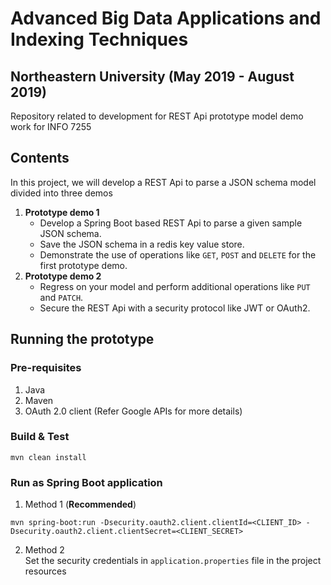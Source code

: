 # Advanced Big Data Applications and Indexing Techniques
## Northeastern University (May 2019 - August 2019)

Repository related to development for REST Api prototype model demo work for INFO 7255

## Contents
In this project, we will develop a REST Api to parse a JSON schema model divided into three demos
1. **Prototype demo 1**
    - Develop a Spring Boot based REST Api to parse a given sample JSON schema.
    - Save the JSON schema in a redis key value store.
    - Demonstrate the use of operations like `GET`, `POST` and `DELETE` for the first prototype demo.
2. **Prototype demo 2**
    - Regress on your model and perform additional operations like `PUT` and `PATCH`.
    - Secure the REST Api with a security protocol like JWT or OAuth2.

## Running the prototype

### Pre-requisites
1. Java
2. Maven
3. OAuth 2.0 client (Refer Google APIs for more details)

### Build & Test
```
mvn clean install
```

### Run as Spring Boot application
1. Method 1 (**Recommended**)  
```
mvn spring-boot:run -Dsecurity.oauth2.client.clientId=<CLIENT_ID> -Dsecurity.oauth2.client.clientSecret=<CLIENT_SECRET>
```
2. Method 2  
Set the security credentials in `application.properties` file in the project resources